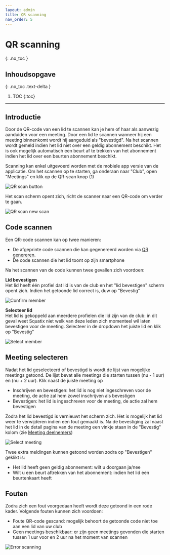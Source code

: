 ```yaml
---
layout: admin
title: QR scanning
nav_order: 5
---
```


# QR scanning
{: .no_toc }

## Inhoudsopgave
{: .no_toc .text-delta }

1. TOC
{:toc}

---

## Introductie

Door de QR-code van een lid te scannen kan je hem of haar als aanwezig aanduiden voor een meeting. Door een lid te scannen wanneer hij een meeting binnenkomt wordt hij aangeduid als "bevestigd".
Na het scannen wordt gemeld indien het lid niet over een geldig abonnement beschikt. Het is ook mogelijk automatisch een beurt af te trekken van het abonnement indien het lid over een 
beurten abonnement beschikt.

Scanning kan enkel uitgevoerd worden met de mobiele app versie van de applicatie. Om het scannen op te starten, ga onderaan naar "Club", open "Meetings" en klik op de QR-scan knop (1)

![QR scan button](/assets/images/qr_scanbutton.png)

Het scan scherm opent zich, richt de scanner naar een QR-code om verder te gaan.

![QR scan new scan](/assets/images/qr_newscan.png)

## Code scannen

Een QR-code scannen kan op twee manieren:
- De afgeprinte code scannen die kan gegenereerd worden via [QR genereren](member-management.md#genereer-qr-(weergave-leden)). 
- De code scannen die het lid toont op zijn smartphone

Na het scannen van de code kunnen twee gevallen zich voordoen:

**Lid bevestigen**  
Het lid heeft één profiel dat lid is van de club en het "lid bevestigen" scherm opent zich. Indien het getoonde lid correct is,  duw op "Bevestig"

![Confirm member](/assets/images/qr_confirmmember.png)

**Selecteer lid**  
Het lid is gekoppeld aan meerdere profielen die lid zijn van de club: in dit geval weet Squatix niet welk van deze leden
zich momenteel wil laten bevestigen voor de meeting. Selecteer in de dropdown het juiste lid en klik op "Bevestig"

![Select member](/assets/images/qr_selectmember.png)

## Meeting selecteren

Nadat het lid geselecteerd of bevestigd is wordt de lijst van mogelijke meetings getoond. De lijst bevat alle meetings die starten tussen (nu - 1 uur) en (nu + 2 uur). Klik naast de 
juiste meeting op
- Inschrijven en bevestigen: het lid is nog niet ingeschreven voor de meeting, de actie zal hem zowel inschrijven als bevestigen
- Bevestigen: het lid is ingeschreven voor de meeting, de actie zal hem bevestigen

Zodra het lid bevestigd is vernieuwt het scherm zich. Het is mogelijk het lid weer te verwijderen indien een fout gemaakt is. Na de bevestiging zal naast het lid in de detail pagina van de meeting
een vinkje staan in de "Bevestig" kolom (zie [Meeting deelnemers](meetings.md#deelnemers))

![Select meeting](/assets/images/qr_selecttraining.png)

Twee extra meldingen kunnen getoond worden zodra op "Bevestigen" geklikt is:
- Het lid heeft geen geldig abonnement: wilt u doorgaan ja/nee
- Wilt u een beurt aftrekken van het abonnement: indien het lid een beurtenkaart heeft

## Fouten

Zodra zich een fout voorgedaan heeft wordt deze getoond in een rode kader. Volgende fouten kunnen zich voordoen:

- Foute QR-code gescand: mogelijk behoort de getoonde code niet toe aan een lid van uw club
- Geen meetings beschikbaar: er zijn geen meetings gevonden die starten tussen 1 uur voor en 2 uur na het moment van scannen

![Error scanning](/assets/images/qr_error.png)





